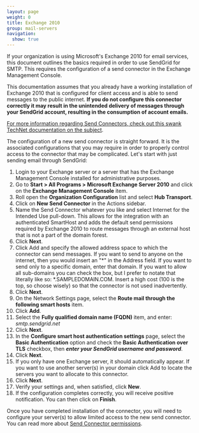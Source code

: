 ```yaml
---
layout: page
weight: 0
title: Exchange 2010
group: mail-servers
navigation:
  show: true
---
```


If your organization is using Microsoft's Exchange 2010 for email services, this document outlines the basics required in order to use SendGrid for SMTP. This requires the configuration of a send connector in the Exchange Management Console.

<call-out type="warning">

This documentation assumes that you already have a working installation of Exchange 2010 that is configured for client access and is able to send messages to the public internet. **If you do not configure this connector correctly it may result in the unintended delivery of messages through your SendGrid account, resulting in the consumption of account emails.**

</call-out>

<call-out>

[For more information regarding Send Connectors, check out this swank TechNet documentation on the subject](http://technet.microsoft.com/en-us/library/aa998662.aspx).

</call-out>

The configuration of a new send connector is straight forward. It is the associated configurations that you may require in order to properly control access to the connector that may be complicated. Let's start with just sending email through SendGrid:

1. Login to your Exchange server or a server that has the Exchange Management Console installed for administrative purposes.
2. Go to **Start \> All Programs \> Microsoft Exchange Server 2010** and click on the **Exchange Management Console** item.
3. Roll open the **Organization Configuration** list and select **Hub Transport**.
4. Click on **New Send Connector** in the Actions sidebar.
5. Name the Send Connector whatever you like and select Internet for the Intended Use pull-down. This allows for the integration with an authenticated SmartHost and adds the default send permissions required by Exchange 2010 to route messages through an external host that is not a part of the domain forest.
6. Click **Next**.
7. Click Add and specify the allowed address space to which the connector can send messages. If you want to send to anyone on the internet, then you would insert an "\*" in the Address field. If you want to send only to a specific domain, enter that domain. If you want to allow all sub-domains you can check the box, but I prefer to notate that literally like so: \*.SAMPLEDOMAIN.COM. Insert a high cost (100 is the top, so choose wisely) so that the connector is not used inadvertently.
8. Click **Next**.
9. On the Network Settings page, select the **Route mail through the following smart hosts** item.
10. Click **Add**.
11. Select the **Fully qualified domain name (FQDN)** item, and enter: *smtp.sendgrid.net*
12. Click **Next**.
13. In the **Configure smart host authentication settings** page, select the **Basic Authentication** option and check the **Basic Authentication over TLS** checkbox, then ***enter your SendGrid username and password***.
14. Click **Next**.
15. If you only have one Exchange server, it should automatically appear. If you want to use another server(s) in your domain click Add to locate the servers you want to allocate to this connector.
16. Click **Next**.
17. Verify your settings and, when satisfied, click **New**.
18. If the configuration completes correctly, you will receive positive notification. You can then click on **Finish**.

Once you have completed installation of the connector, you will need to configure your server(s) to allow limited access to the new send connector. You can read more about [Send Connector permissions][send-connector-permissions].

[send-connector-permissions]: https://docs.microsoft.com/en-us/previous-versions/office/exchange-server-2010/aa998662(v=exchg.141)#send-connector-permissions
